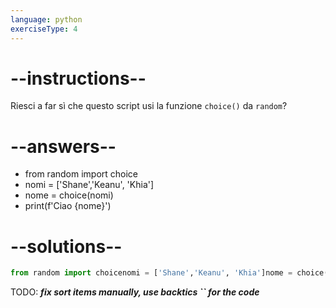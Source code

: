 ```yaml
---
language: python
exerciseType: 4
---
```


# --instructions--

Riesci a far sì che questo script usi la funzione `choice()` da `random`?

# --answers--

- from random import choice
- nomi = ['Shane','Keanu', 'Khia']
- nome = choice(nomi)
- print(f'Ciao {nome}')

# --solutions--

```python
from random import choicenomi = ['Shane','Keanu', 'Khia']nome = choice(nomi)print(f'Ciao {nome}')
```

TODO: ___fix sort items manually, use backtics `` for the code___
